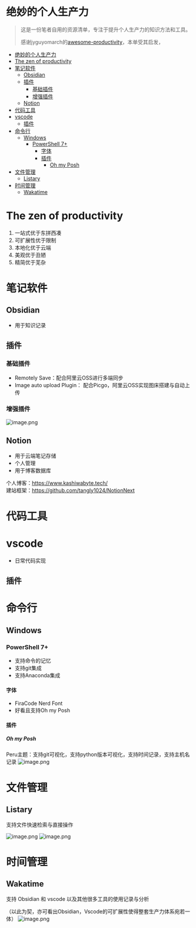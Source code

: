 # 绝妙的个人生产力

> 这是一份笔者自用的资源清单，专注于提升个人生产力的知识方法和工具。
>
> 感谢jyguyomarch的[awesome-productivity](https://github.com/jyguyomarch/awesome-productivity)，本单受其启发，

- [绝妙的个人生产力](#绝妙的个人生产力)
- [The zen of productivity](#the-zen-of-productivity)
- [笔记软件](#笔记软件)
  - [Obsidian](#obsidian)
  - [插件](#插件)
    - [基础插件](#基础插件)
    - [增强插件](#增强插件)
  - [Notion](#notion)
- [代码工具](#代码工具)
- [vscode](#vscode)
  - [插件](#插件-1)
- [命令行](#命令行)
  - [Windows](#windows)
    - [PowerShell 7+](#powershell-7)
      - [字体](#字体)
      - [插件](#插件-2)
        - [Oh my Posh](#oh-my-posh)
- [文件管理](#文件管理)
  - [Listary](#listary)
- [时间管理](#时间管理)
  - [Wakatime](#wakatime)

# The zen of productivity
1. 一站式优于东拼西凑
2. 可扩展性优于限制
3. 本地化优于云端
4. 美观优于丑陋
5. 精简优于芜杂



# 笔记软件

## Obsidian
* 用于知识记录

## 插件

### 基础插件
* Remotely Save：配合阿里云OSS进行多端同步
* Image auto upload Plugin： 配合Picgo，阿里云OSS实现图床搭建与自动上传


### 增强插件

![image.png](https://kashiwa-pic.oss-cn-beijing.aliyuncs.com/20240308214649.png)








## Notion
* 用于云端笔记存储
* 个人管理
* 用于博客数据库    

个人博客：https://www.kashiwabyte.tech/      
建站框架：https://github.com/tangly1024/NotionNext    





# 代码工具
# vscode
* 日常代码实现



## 插件




# 命令行

## Windows

### PowerShell 7+
* 支持命令的记忆
* 支持git集成
* 支持Anaconda集成

####  字体
* FiraCode Nerd Font    
* 好看且支持Oh my Posh


#### 插件
##### Oh my Posh
Peru主题：支持git可视化，支持python版本可视化，支持时间记录，支持主机名记录
![image.png](https://kashiwa-pic.oss-cn-beijing.aliyuncs.com/20240308215336.png)





# 文件管理
## Listary
支持文件快速检索与直接操作

![image.png](https://kashiwa-pic.oss-cn-beijing.aliyuncs.com/20240308215733.png)
![image.png](https://kashiwa-pic.oss-cn-beijing.aliyuncs.com/20240308215803.png)


# 时间管理
## Wakatime
支持 Obsidian 和 vscode 以及其他很多工具的使用记录与分析  

（以此为契，亦可看出Obsidian，Vscode的可扩展性使得整套生产力体系宛若一体）
![image.png](https://kashiwa-pic.oss-cn-beijing.aliyuncs.com/20240308220303.png)

